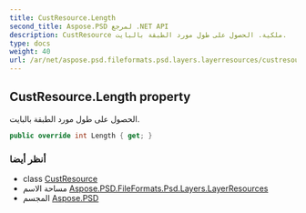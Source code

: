 ```yaml
---
title: CustResource.Length
second_title: Aspose.PSD لمرجع .NET API
description: CustResource ملكية. الحصول على طول مورد الطبقة بالبايت.
type: docs
weight: 40
url: /ar/net/aspose.psd.fileformats.psd.layers.layerresources/custresource/length/
---
```

## CustResource.Length property

الحصول على طول مورد الطبقة بالبايت.

```csharp
public override int Length { get; }
```

### أنظر أيضا

* class [CustResource](../)
* مساحة الاسم [Aspose.PSD.FileFormats.Psd.Layers.LayerResources](../../custresource/)
* المجسم [Aspose.PSD](../../../)


